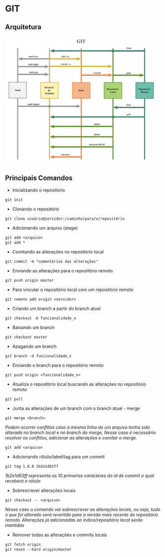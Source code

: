 # GIT

## Arquitetura

![arquitetura-git](imagens/arquitetura-git.png)

## Principais Comandos

* Inicializando o repositório

```
git init
```

* Clonando o repositório

```
git clone usuário@servidor:/caminho/para/o/repositório
```

* Adicionando um arquivo (stage)

```
git add <arquivo>
git add *
```

* Comitando as alterações no repositório local

```
git commit -m "comentários das alterações"
```

* Enviando as alterações para o repositório remoto

```
git push origin master
```

* Para vincular o repositório local com um repositório remoto

```
git remote add origin <servidor>
```

* Criando um branch a partir do branch atual

```
git checkout -b funcionalidade_x
```

* Baixando um branch

```
git checkout master
```

* Apagando um branch

```
git branch -d funcionalidade_x
```

* Enviando o branch para o repositório remoto

```
git push origin <funcionalidade_x>
```

* Atualiza o repositório local buscando as alterações no repositório remoto

```
git pull
```

* Junta as alterações de um branch com o branch atual - merge

```
git merge <branch>
```

_Podem ocorrer conflitos caso a mesma linha de um arquivo tenha sido alterada no branch local e no branch do merge, Nesse caso é necessário resolver os conflitos, adicionar as alterações e comitar o merge._

```
git add <arquivo>
```

* Adicionando rótulo/label/tag para um commit

```
git tag 1.0.0 1b2e1d63ff
```
_1b2e1d63ff representa os 10 primeiros caracteres do id de commit o qual receberá o rótulo_

* Sobrescrever alterações locais

```
git checkout -- <arquivo>
```

_Nesse caso o comando vai sobrescrever as alterações locais, ou seja, tudo o que foi alterado será revertido para a versão mais recente do repositório remoto. Alterações já adicionadas ao índice/repositório local serão mantidas_

* Remover todas as alterações e commits locais

```
git fetch origin
git reset --hard origin/master
```
